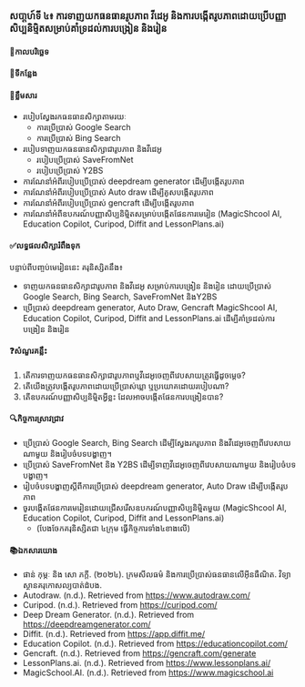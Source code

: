 ### សបា្តហ៍ទី ៤៖ ការទាញយកធនធានរូបភាព វីដេអូ និងការបង្កើតរូបភាពដោយប្រើបញ្ញាសិប្បនិម្មិតសម្រាប់គាំទ្រដល់ការបង្រៀន និងរៀន
#### 📅កាលបរិច្ឆេទ	
#### 🏢ទីកន្លែង
#### 📖ខ្លឹមសារ
*	របៀបស្វែងរកធនធានសិក្សាតាមរយៈ
	* ការប្រើប្រាស់ Google Search
	* ការប្រើប្រាស់ Bing Search
*	របៀបទាញយកធនធានសិក្សាជារូបភាព និងវីដេអូ
	* របៀបប្រើប្រាស់ SaveFromNet
	* របៀបប្រើប្រាស់ Y2BS
*	ការណែនាំអំពីរបៀបប្រើប្រាស់ deepdream generator ដើម្បីបង្កើតរូបភាព
*	ការណែនាំអំពីរបៀបប្រើប្រាស់ Auto draw ដើម្បីគូសបង្កើតរូបភាព
*	ការណែនាំអំពីរបៀបប្រើប្រាស់ gencraft ដើម្បីបង្កើតរូបភាព
*	ការណែនាំអំពីឧបករណ៍បញ្ញាសិប្បនិម្មិតសម្រាប់បង្កើតផែនការមេរៀន (MagicShcool AI, Education Copilot, Curipod, Diffit and LessonPlans.ai)
#### ✅លទ្ធផលសិក្សារំពឹងទុក	
បន្ទាប់ពីបញ្ចប់មេរៀននេះ គរុនិស្សិតនឹង៖
*	ទាញយកធនធានសិក្សាជារូបភាព និងវីដេអូ សម្រាប់ការបង្រៀន និងរៀន ដោយប្រើប្រាស់ Google Search, Bing Search, SaveFromNet និងY2BS
*	ប្រើប្រាស់ deepdream generator, Auto Draw, Gencraft MagicShcool AI, Education Copilot, Curipod, Diffit and LessonPlans.ai ដើម្បីគាំទ្រដល់ការបង្រៀន និងរៀន
#### ❓សំណួរគន្លឹះ
1.	តើការទាញយកធនធានសិក្សាជារូបភាពឬវីដេអូចេញពីវេបសាយត្រូវធ្វើដូចម្ដេច?
1.	តើយើងត្រូវបង្កើតរូបភាពដោយប្រើប្រាស់ឃ្លា ឬប្រយោគដោយរបៀបណា?
1.	តើឧបករណ៍បញ្ញាសិប្បនិម្មិតអ្វីខ្លះ ដែលអាចបង្កើតផែនការបង្រៀនបាន?
#### 🔍កិច្ចការស្រាវជ្រាវ
*	ប្រើប្រាស់ Google Search, Bing Search ដើម្បីស្វែងរករូបភាព និងវីដេអូចេញពីវេបសាយណាមួយ និងរៀបចំបទបង្ហាញ។
*	ប្រើប្រាស់ SaveFromNet និង Y2BS ដើម្បីទាញវីដេអូចេញពីវេបសាយណាមួយ និងរៀបចំបទបង្ហាញ។
*	រៀបចំបទបង្ហាញស្តីពីការប្រើប្រាស់ deepdream generator, Auto Draw ដើម្បីបង្កើតរូបភាព
*	ចូរបង្កើតផែនការមេរៀនដោយជ្រើសរើសឧបករណ៍បញ្ញាសិប្បនិម្មិតមួយ (MagicShcool AI, Education Copilot, Curipod, Diffit and LessonPlans.ai)
	*	(បែងចែកគរុនិស្សិតជា ៤ក្រុម ធ្វើកិច្ចការទាំង៤ខាងលើ)
#### 📚ឯកសារយោង
*	ផាន់ កុម្ភៈ និង សោ ភក្ដី. (២០២៤). ក្រមសីលធម៌ និងការប្រើប្រាស់ធនធានលើអ៊ីនធឺណិត. វិទ្យាស្ថានគរុកោសល្យបាត់ដំបង.
*	Autodraw. (n.d.). Retrieved from <https://www.autodraw.com/>
*	Curipod. (n.d.). Retrieved from <https://curipod.com/>
*	Deep Dream Generator. (n.d.). Retrieved from <https://deepdreamgenerator.com/>
*	Diffit. (n.d.). Retrieved from <https://app.diffit.me/>
*	Education Copilot. (n.d.). Retrieved from <https://educationcopilot.com/>
*	Gencraft. (n.d.). Retrieved from <https://gencraft.com/generate>
*	LessonPlans.ai. (n.d.). Retrieved from <https://www.lessonplans.ai/>
*	MagicSchool.AI. (n.d.). Retrieved from <https://www.magicschool.ai>
